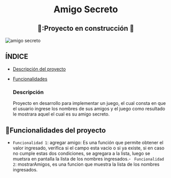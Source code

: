 <h1 align ="center"> Amigo Secreto</h1>

<h2 align ="center">
🚧:Proyecto en construcción 🚧
</h2>

![amigo secreto](https://github.com/user-attachments/assets/5959ddd9-bc44-4da8-b0dd-99f6e40bcdf9)

## ÍNDICE
* [Descripción del proyecto](#descripción-del-proyecto)
* [Funcionalidades](#funcionalidades)

  <h3 align ="left"> Descripción </h3>
  Proyecto en desarrollo para implementar un juego, el cual consta en que el usuario ingrese los nombres de sus amigos y el juego como resultado le mostrara aquel el cual es su amigo secreto.

## :hammer:Funcionalidades del proyecto
- ` Funcionalidad 1 `: agregar amigo: Es una función que permite obtener el valor ingresado, verifica si el campo esta vacio o si ya existe, si en caso no cumple estas dos condiciones, se agregara a la lista, luego se muetsra en pantalla la lista de los nombres ingresados.- ` Funcionalidad 2`: mostrarAmigos, es una funcion que muestra la lista de los nombres ingresados.
